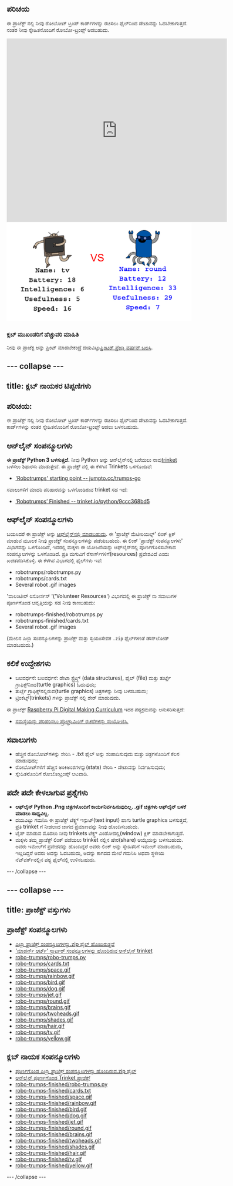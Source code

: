 ## ಪರಿಚಯ

ಈ ಪ್ರಾಜೆಕ್ಟ್ ನಲ್ಲಿ ನೀವು ರೋಬೋಟ್ ಟ್ರಂಪ್ ಕಾರ್ಡ್‌ಗಳನ್ನು ರಚಿಸಲು ಫೈಲ್‌ನಿಂದ ಡೇಟಾವನ್ನು ಓದಬೇಕಾಗುತ್ತದೆ. ನಂತರ ನೀವು ಸ್ನೇಹಿತನೊಂದಿಗೆ ರೋಬೋ-ಟ್ರಂಪ್ಸ್ ಆಡಬಹುದು.

<div class="trinket">
  <iframe src="https://trinket.io/embed/python/9ccc368bd5?outputOnly=true&start=result" width="600" height="500" frameborder="0" marginwidth="0" marginheight="0" allowfullscreen>
  </iframe>
  <img src="images/robotrumps-finished.png">
</div>

### ಕ್ಲಬ್ ಮುಖಂಡರಿಗೆ ಹೆಚ್ಚುವರಿ ಮಾಹಿತಿ

ನೀವು ಈ ಪ್ರಾಜೆಕ್ಟ ಅನ್ನು ಪ್ರಿಂಟ್ ಮಾಡಬೇಕಂದ್ರೆ ದಯವಿಟ್ಟು[ಪ್ರಿಂಟರ್ ಫ್ರೆಂಡ್ಲಿ ವರ್ಷನ್ ಬಲಸಿ](https://projects.raspberrypi.org/en/projects/robo-trumps/print).

## \--- collapse \---

## title: ಕ್ಲಬ್ ನಾಯಕರ ಟಿಪ್ಪಣಿಗಳು

## ಪರಿಚಯ:

ಈ ಪ್ರಾಜೆಕ್ಟ್ ನಲ್ಲಿ ನೀವು ರೋಬೋಟ್ ಟ್ರಂಪ್ ಕಾರ್ಡ್‌ಗಳನ್ನು ರಚಿಸಲು ಫೈಲ್‌ನಿಂದ ಡೇಟಾವನ್ನು ಓದಬೇಕಾಗುತ್ತದೆ. ಕಾರ್ಡ್‌ಗಳನ್ನು ನಂತರ ಸ್ನೇಹಿತನೊಂದಿಗೆ ರೋಬೋ-ಟ್ರಂಪ್ಸ್ ಆಡಲು ಬಳಸಬಹುದು.

## ಆನ್‌ಲೈನ್ ಸಂಪನ್ಮೂಲಗಳು

**ಈ ಪ್ರಾಜೆಕ್ಟ್ Python 3 ಬಳಸುತ್ತದೆ.** ನೀವು Python ಅನ್ನು ಆನ್‌ಲೈನ್‌ನಲ್ಲಿ ಬರೆಯಲು ನಾವು[trinket](https://trinket.io/) ಬಳಸಲು ಶಿಫಾರಸು ಮಾಡುತ್ತೇವೆ. ಈ ಪ್ರಾಜೆಕ್ಟ್ ನಲ್ಲಿ ಈ ಕೆಳಗಿನ Trinkets ಒಳಗೊಂಡಿವೆ:

* ['Robotrumps' starting point -- jumpto.cc/trumps-go](http://jumpto.cc/trumps-go)

ಸವಾಲುಗಳಿಗೆ ಮಾದರಿ ಪರಿಹಾರವನ್ನು ಒಳಗೊಂಡಿರುವ trinket ಸಹ ಇದೆ:

* [‘Robotrumps’ Finished -- trinket.io/python/9ccc368bd5](https://trinket.io/python/9ccc368bd5)

## ಆಫ್‌ಲೈನ್ ಸಂಪನ್ಮೂಲಗಳು

ಬಯಸಿದರೆ ಈ ಪ್ರಾಜೆಕ್ಟ್ ಅನ್ನು [ಆಫ್‌ಲೈನ್‌ನಲ್ಲಿ ಮಾಡಬಹುದು](https://www.codeclubprojects.org/en-GB/resources/python-working-offline/). ಈ 'ಪ್ರಾಜೆಕ್ಟ್ ಮೆಟೀರಿಯಲ್ಸ್' ಲಿಂಕ್ ಕ್ಲಿಕ್ ಮಾಡುವ ಮೂಲಕ ನೀವು ಪ್ರಾಜೆಕ್ಟ್ ಸಂಪನ್ಮೂಲಗಳನ್ನು ಪಡೆಯಬಹುದು. ಈ ಲಿಂಕ್ 'ಪ್ರಾಜೆಕ್ಟ್ ಸಂಪನ್ಮೂಲಗಳು' ವಿಭಾಗವನ್ನು ಒಳಗೊಂಡಿದೆ, ಇದರಲ್ಲಿ ಮಕ್ಕಳು ಈ ಯೋಜನೆಯನ್ನು ಆಫ್‌ಲೈನ್‌ನಲ್ಲಿ ಪೂರ್ಣಗೊಳಿಸಬೇಕಾದ ಸಂಪನ್ಮೂಲಗಳನ್ನು ಒಳಗೊಂಡಿದೆ. ಪ್ರತಿ ಮಗುವಿಗೆ ರೆಸಾರ್ಸ್‌ಗಳಿಗೆ(resources) ಪ್ರವೇಶವಿದೆ ಎಂದು ಖಚಿತಪಡಿಸಿಕೊಳ್ಳಿ. ಈ ಕೆಳಗಿನ ವಿಭಾಗದಲ್ಲಿ ಫೈಲ್‌ಗಳು ಇವೆ:

* robotrumps/robotrumps.py
* robotrumps/cards.txt
* Several robot .gif images

'ವಾಲಂಟೀರ್ ರಿಸೋರ್ಸಸ್ '('Volunteer Resources') ವಿಭಾಗದಲ್ಲಿ ಈ ಪ್ರಾಜೆಕ್ಟ್ ನಾ ಸವಾಲುಗಳ ಪೂರ್ಣಗೊಂಡ ಆವೃತ್ತಿಯನ್ನು ಸಹ ನೀವು ಕಾಣಬಹುದು:

* robotrumps-finished/robotrumps.py
* robotrumps-finished/cards.txt
* Several robot .gif images

(ಮೇಲಿನ ಎಲ್ಲಾ ಸಂಪನ್ಮೂಲಗಳನ್ನು ಪ್ರಾಜೆಕ್ಟ್ ಮತ್ತು ಸ್ವಯಂಸೇವಕ `.zip` ಫೈಲ್‌ಗಳಂತೆ ಡೌನ್‌ಲೋಡ್ ಮಾಡಬಹುದು.)

## ಕಲಿಕೆ ಉದ್ದೇಶಗಳು

* ಬಲವರ್ಧನೆ: ಬಲವರ್ಧನೆ: ಡೇಟಾ ಸ್ಟ್ರೆಟ್ರ್ಸ್ (data structures), ಫೈಲ್ (file) ಮತ್ತು ತುರ್ಟ್ಲೆ ಗ್ರಾಫಿಕ್ಸ್‌ನಿಂದ(turtle graphics) ಓದುವುದು;
* ತುರ್ಟ್ಲೆ ಗ್ರಾಫಿಕ್ಸ್‌ನಲ್ಲಿರುವ(turtle graphics) ಚಿತ್ರಗಳನ್ನು ನೀವು ಬಳಸಬಹುದು;
* ಟ್ರಿಂಕೆಟ್ಸ್(trinkets) ಗಳನ್ನು ಪ್ರಾಜೆಕ್ಟ್ ನಲ್ಲಿ ಶೇರ್ ಮಾಡುವುದು.

ಈ ಪ್ರಾಜೆಕ್ಟ್ [Raspberry Pi Digital Making Curriculum](http://rpf.io/curriculum) ಇದರ ಪಠ್ಯಕ್ರಮವನ್ನು ಅನುಸರಿಸುತ್ತದೆ:

* [ಸಮಸ್ಯೆಯನ್ನು ಪರಿಹರಿಸಲು ಪ್ರೋಗ್ರಾಮಿಂಗ್ ರಚನೆಗಳನ್ನು ಸಂಯೋಜಿಸಿ.](https://www.raspberrypi.org/curriculum/programming/builder)

## ಸವಾಲುಗಳು

* ಹೆಚ್ಚಿನ ರೋಬೋಟ್‌ಗಳನ್ನು ಸೇರಿಸಿ - .txt ಫೈಲ್ ಅನ್ನು ಸಂಪಾದಿಸುವುದು ಮತ್ತು ಚಿತ್ರಗಳೊಂದಿಗೆ ಕೆಲಸ ಮಾಡುವುದು;
* ರೋಬೋಟ್‌ಗಳಿಗೆ ಹೆಚ್ಚಿನ ಅಂಕಿಅಂಶಗಳನ್ನು(stats) ಸೇರಿಸಿ - ಡೇಟಾವನ್ನು ನಿರ್ವಹಿಸುವುದು;
* ಸ್ನೇಹಿತನೊಂದಿಗೆ ರೋಬೋಟ್ರಂಪ್ಸ್ ಆಟವಾಡಿ.

## ಪದೇ ಪದೇ ಕೇಳಲಾಗುವ ಪ್ರಶ್ನೆಗಳು

* **ಆಫ್‌ಲೈನ್ Python .Png ಚಿತ್ರಗಳೊಂದಿಗೆ ಕಾರ್ಯನಿರ್ವಹಿಸುವುದಿಲ್ಲ. .gif ಚಿತ್ರಗಳು ಆಫ್‌ಲೈನ್ ಬಳಕೆ ಮಾಡಲು ಸಾಧ್ಯವಿಲ್ಲ.**
* ದಯವಿಟ್ಟು ಗಮನಿಸಿ ಈ ಪ್ರಾಜೆಕ್ಟ್ ಟೆಕ್ಸ್ಟ್ ಇನ್ಪುಟ್(text input) ಹಾಗು turtle graphics ಬಳಸುತ್ತದೆ, ಪ್ರತಿ trinket ‌ಗೆ ನೀಡಲಾದ ಜಾಗದ ಪ್ರಮಾಣವನ್ನು ನೀವು ಹೊಂದಿಸಬಹುದು.
* ಟೈಪ್ ಮಾಡುವ ಮೊದಲು ನೀವು trinkets ಟೆಕ್ಸ್ಟ್ ವಿಂಡೋದಲ್ಲಿ(window) ಕ್ಲಿಕ್ ಮಾಡಬೇಕಾಗುತ್ತದೆ.
* ಮಕ್ಕಳು ತಮ್ಮ ಪ್ರಾಜೆಕ್ಟ್ ಲಿಂಕ್ ಪಡೆಯಲು trinket ‌ನಲ್ಲಿನ ಷೇರ(share) ಆಯ್ಕೆಯನ್ನು ಬಳಸಬಹುದು. ಅವರು ಇಮೇಲ್‌ಗೆ ಪ್ರವೇಶವನ್ನು ಹೊಂದಿದ್ದರೆ ಅವರು ಲಿಂಕ್ ಅನ್ನು ಸ್ನೇಹಿತರಿಗೆ ಇಮೇಲ್ ಮಾಡಬಹುದು, ಇಲ್ಲದಿದ್ದರೆ ಅವರು ಅದನ್ನು ಓದಬಹುದು, ಅದನ್ನು ಕಾಗದದ ಮೇಲೆ ಗಮನಿಸಿ ಅಥವಾ ಸ್ಥಳೀಯ ನೆಟ್‌ವರ್ಕ್‌ನಲ್ಲಿನ ಪಠ್ಯ ಫೈಲ್‌ನಲ್ಲಿ ಉಳಿಸಬಹುದು.

\--- /collapse \---

## \--- collapse \---

## title: ಪ್ರಾಜೆಕ್ಟ್ ವಸ್ತುಗಳು

## ಪ್ರಾಜೆಕ್ಟ್ ಸಂಪನ್ಮೂಲಗಳು

* [ಎಲ್ಲಾ ಪ್ರಾಜೆಕ್ಟ್ ಸಂಪನ್ಮೂಲಗಳನ್ನು.zip ಫೈಲ್ ಹೊಂದಿರುತ್ತವೆ](resources/robo-trumps-project-resources.zip)
* ['ಮಾಡರ್ನ್ ಆರ್ಟ್' ಸ್ಟಾರ್ಟರ್ ಸಂಪನ್ಮೂಲಗಳನ್ನು ಹೊಂದಿರುವ ಆನ್‌ಲೈನ್ trinket](http://jumpto.cc/trumps-go)
* [robo-trumps/robo-trumps.py](resources/robo-trumps-robo-trumps.py)
* [robo-trumps/cards.txt](resources/robo-trumps-cards.txt)
* [robo-trumps/space.gif](resources/robo-trumps-space.gif)
* [robo-trumps/rainbow.gif](resources/robo-trumps-rainbow.gif)
* [robo-trumps/bird.gif](resources/robo-trumps-bird.gif)
* [robo-trumps/dog.gif](resources/robo-trumps-dog.gif)
* [robo-trumps/jet.gif](resources/robo-trumps-jet.gif)
* [robo-trumps/round.gif](resources/robo-trumps-round.gif)
* [robo-trumps/brains.gif](resources/robo-trumps-brains.gif)
* [robo-trumps/twoheads.gif](resources/robo-trumps-twoheads.gif)
* [robo-trumps/shades.gif](resources/robo-trumps-shades.gif)
* [robo-trumps/hair.gif](resources/robo-trumps-hair.gif)
* [robo-trumps/tv.gif](resources/robo-trumps-tv.gif)
* [robo-trumps/yellow.gif](resources/robo-trumps-yellow.gif)

## ಕ್ಲಬ್ ನಾಯಕ ಸಂಪನ್ಮೂಲಗಳು

* [ಪೂರ್ಣಗೊಂಡ ಎಲ್ಲಾ ಪ್ರಾಜೆಕ್ಟ್ ಸಂಪನ್ಮೂಲಗಳನ್ನು ಹೊಂದಿರುವ.zip ಫೈಲ್](resources/robotrumps-volunteer-resources.zip)
* [ಆನ್‌ಲೈನ್ ಪೂರ್ಣಗೊಂಡ Trinket ಪ್ರಾಜೆಕ್ಟ್](https://trinket.io/python/9ccc368bd5)
* [robo-trumps-finished/robo-trumps.py](resources/robo-trumps-finished-robo-trumps.py)
* [robo-trumps-finished/cards.txt](resources/robo-trumps-finished-cards.txt)
* [robo-trumps-finished/space.gif](resources/robo-trumps-finished-space.gif)
* [robo-trumps-finished/rainbow.gif](resources/robo-trumps-finished-rainbow.gif)
* [robo-trumps-finished/bird.gif](resources/robo-trumps-finished-bird.gif)
* [robo-trumps-finished/dog.gif](resources/robo-trumps-finished-dog.gif)
* [robo-trumps-finished/jet.gif](resources/robo-trumps-finished-jet.gif)
* [robo-trumps-finished/round.gif](resources/robo-trumps-finished-round.gif)
* [robo-trumps-finished/brains.gif](resources/robo-trumps-finished-brains.gif)
* [robo-trumps-finished/twoheads.gif](resources/robo-trumps-finished-twoheads.gif)
* [robo-trumps-finished/shades.gif](resources/robo-trumps-finished-shades.gif)
* [robo-trumps-finished/hair.gif](resources/robo-trumps-finished-hair.gif)
* [robo-trumps-finished/tv.gif](resources/robo-trumps-finished-tv.gif)
* [robo-trumps-finished/yellow.gif](resources/robo-trumps-finished-yellow.gif)

\--- /collapse \---